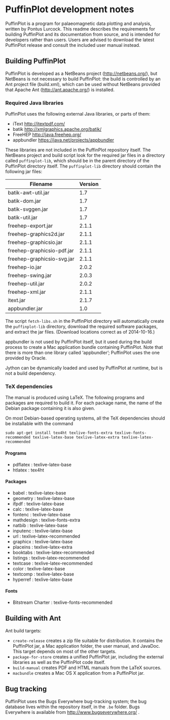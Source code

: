 # PuffinPlot development notes

PuffinPlot is a program for palaeomagnetic data plotting and analysis,
written by Pontus Lurcock. This readme describes the requirements for
building PuffinPlot and its documentation from source, and is intended
for developers rather than users. Users are advised to download the
latest PuffinPlot release and consult the included user manual instead.

## Building PuffinPlot

PuffinPlot is developed as a NetBeans project (http://netbeans.org/),
but NetBeans is not necessary to build PuffinPlot: the build is
controlled by an Ant project file (build.xml), which can be used without
NetBeans provided that Apache Ant (http://ant.apache.org/) is installed.

### Required Java libraries

PuffinPlot uses the following external Java libraries, or parts of them:

* iText http://itextpdf.com/
* batik http://xmlgraphics.apache.org/batik/
* FreeHEP http://java.freehep.org/
* appbundler https://java.net/projects/appbundler

These libraries are not included in the PuffinPlot repository itself.
The NetBeans project and build script look for the required jar files
in a directory called `puffinplot-lib`, which should be in the parent
directory of the PuffinPlot directory itself. The `puffinplot-lib`
directory should contain the following jar files:

| Filename                    | Version                  |
| --------------------------- | ------------------------ |
| batik-awt-util.jar          | 1.7                      |
| batik-dom.jar               | 1.7                      |
| batik-svggen.jar            | 1.7                      |
| batik-util.jar              | 1.7                      |
| freehep-export.jar          | 2.1.1                    |
| freehep-graphics2d.jar      | 2.1.1                    |
| freehep-graphicsio.jar      | 2.1.1                    |
| freehep-graphicsio-pdf.jar  | 2.1.1                    |
| freehep-graphicsio-svg.jar  | 2.1.1                    |
| freehep-io.jar              | 2.0.2                    |
| freehep-swing.jar           | 2.0.3                    |
| freehep-util.jar            | 2.0.2                    |
| freehep-xml.jar             | 2.1.1                    |
| itext.jar                   | 2.1.7                    |
| appbundler.jar              | 1.0                      |

The script `fetch-libs.sh` in the PuffinPlot directory will
automatically create the `puffinplot-lib` directory, download the
required software packages, and extract the jar files. (Download
locations correct as of 2014-10-16.)

appbundler is not used by PuffinPlot itself, but it used during the
build process to create a Mac application bundle containing PuffinPlot.
Note that there is more than one library called ‘appbundler’;
PuffinPlot uses the one provided by Oracle.

Jython can be dynamically loaded and used by PuffinPlot at runtime,
but is not a build dependency.

### TeX dependencies

The manual is produced using LaTeX. The following programs and packages are
required to build it. For each package name, the name of the Debian package
containing it is also given.

On most Debian-based operating systems, all the TeX dependencies should
be installable with the command

```
sudo apt-get install tex4ht texlive-fonts-extra texlive-fonts-recommended texlive-latex-base texlive-latex-extra texlive-latex-recommended
```

#### Programs

* pdflatex : texlive-latex-base
* htlatex : tex4ht

#### Packages

* babel : texlive-latex-base
* geometry : texlive-latex-base
* ifpdf : texlive-latex-base
* calc : texlive-latex-base
* fontenc : texlive-latex-base
* mathdesign : texlive-fonts-extra
* natbib : texlive-latex-base
* inputenc : texlive-latex-base
* url : texlive-latex-recommended
* graphicx : texlive-latex-base
* placeins : texlive-latex-extra
* booktabs : texlive-latex-recommended
* listings : texlive-latex-recommended
* textcase : texlive-latex-recommended
* color : texlive-latex-base
* textcomp : texlive-latex-base
* hyperref : texlive-latex-base

#### Fonts

* Bitstream Charter : texlive-fonts-recommended

## Building with Ant

Ant build targets:

* `create-release` creates a zip file suitable for distribution.
It contains the PuffinPlot jar, a Mac application folder, the
user manual, and JavaDoc. This target depends on most of the
other targets.
* `package-for-store` creates a unified PuffinPlot jar, including
the external libraries as well as the PuffinPlot code itself.
* `build-manual` creates PDF and HTML manuals from the LaTeX sources.
* `macbundle` creates a Mac OS X application from a PuffinPlot jar.

## Bug tracking

PuffinPlot uses the Bugs Everywhere bug-tracking system; the bug
database lives within the repository itself, in the `.be` folder. Bugs
Everywhere is available from http://www.bugseverywhere.org/ .

